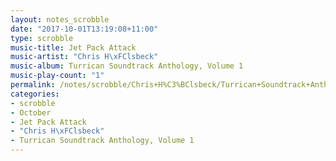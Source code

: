 ```yaml
---
layout: notes_scrobble
date: "2017-10-01T13:19:08+11:00"
type: scrobble
music-title: Jet Pack Attack
music-artist: "Chris H\xFClsbeck"
music-album: Turrican Soundtrack Anthology, Volume 1
music-play-count: "1"
permalink: /notes/scrobble/Chris+H%C3%BClsbeck/Turrican+Soundtrack+Anthology%2C+Volume+1/c6a9856cd292c21ea3b706f9e9277bb8d819cbf6.html
categories:
- scrobble
- October
- Jet Pack Attack
- "Chris H\xFClsbeck"
- Turrican Soundtrack Anthology, Volume 1
---
```

